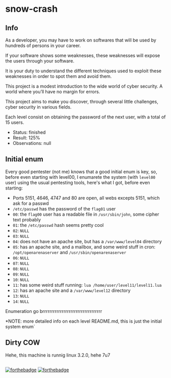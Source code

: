 # snow-crash

## Info

As a developer, you may have to work on softwares that will be used by hundreds
of persons in your career.

If your software shows some weaknesses, these weaknesses will expose the users
through your software.

It is your duty to understand the different techniques used to exploit these
weaknesses in order to spot them and avoid them.

This project is a modest introduction to the wide world of cyber security.
A world where you’ll have no margin for errors.

This project aims to make you discover, through several little challenges,
cyber security in various fields.

Each level consist on obtaining the password of the next user, with a total of
15 users.

- Status: finished
- Result: 125%
- Observations: null

## Initial enum

Every good pentester (not me) knows that a good initial enum is key, so, before
even starting with level00, I enumarete the system (with `level00` user) using
the usual pentesting tools, here's what I got, before even starting:

- Ports 5151, 4646, 4747 and 80 are open, all webs excepts 5151, which ask for a passwd
- `/etc/passwd` has the password of the `flag01` user
- `00`: the `flag00` user has a readable file in `/usr/sbin/john`, some cipher text probably
- `01`: the `/etc/passwd` hash seems pretty cool
- `02`: `NULL`
- `03`: `NULL`
- `04`: does not have an apache site, but has a `/var/www/level04` directory
- `05`: has an apache site, and a mailbox, and some weird stuff in cron: `/opt/openarenaserver` and `/usr/sbin/openarenaserver`
- `06`: `NULL`
- `07`: `NULL`
- `08`: `NULL`
- `09`: `NULL`
- `10`: `NULL`
- `11`: has some weird stuff running: `lua /home/user/level11/level11.lua`
- `12`: has an apache site and a `/var/www/level12` directory
- `13`: `NULL`
- `14`: `NULL`

Enumeration go brrrrrrrrrrrrrrrrrrrrrrrrrrrrrrrrrr

*NOTE: more detailed info on each level README.md, this is just the initial system enum`

## Dirty COW

Hehe, this machine is runnig linux 3.2.0, hehe 7u7

##

[![forthebadge](https://forthebadge.com/images/badges/makes-people-smile.svg)](https://forthebadge.com)
[![forthebadge](https://forthebadge.com/images/badges/no-ragrets.svg)](https://forthebadge.com)
